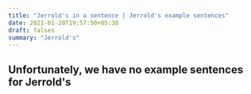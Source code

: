 ```yaml
---
title: "Jerrold's in a sentence | Jerrold's example sentences"
date: 2021-01-20T19:57:50+05:30
draft: falses
summary: "Jerrold's"
---
```

## Unfortunately, we have no example sentences for Jerrold's                 

